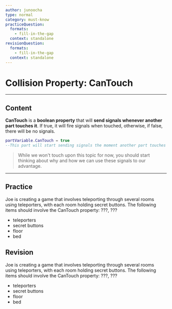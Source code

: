 ```yaml
---
author: junoocha
type: normal
category: must-know
practiceQuestion:
  formats:
    - fill-in-the-gap
  context: standalone
revisionQuestion:
  formats:
    - fill-in-the-gap
  context: standalone
---
```


# Collision Property: CanTouch

---

## Content

**CanTouch** is a **boolean property** that will **send signals whenever another part touches it**. If true, it will fire signals when touched, otherwise, if false, there will be no signals.

```lua
partVariable.CanTouch = true
--This part will start sending signals the moment another part touches it
```

> While we won't touch upon this topic for now, you should start thinking about why and how we can use these signals to our advantage.

---

## Practice
Joe is creating a game that involves teleporting through several rooms using teleporters, with each room holding secret buttons. The following items should involve the CanTouch property: ???, ???

- teleporters
- secret buttons
- floor
- bed

## Revision
Joe is creating a game that involves teleporting through several rooms using teleporters, with each room holding secret buttons. The following items should involve the CanTouch property: ???, ???

- teleporters
- secret buttons
- floor
- bed